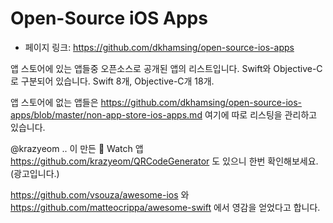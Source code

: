 Open-Source iOS Apps
=======================
- 페이지 링크: https://github.com/dkhamsing/open-source-ios-apps

앱 스토어에 있는 앱들중 오픈소스로 공개된 앱의 리스트입니다. Swift와 Objective-C로 구분되어 있습니다. Swift 8개, Objective-C개 18개.

앱 스토어에 없는 앱들은 https://github.com/dkhamsing/open-source-ios-apps/blob/master/non-app-store-ios-apps.md 여기에 따로 리스팅을 관리하고 있습니다.

@krazyeom .. 이 만든   Watch 앱 https://github.com/krazyeom/QRCodeGenerator 도 있으니 한번 확인해보세요. (광고입니다.)

https://github.com/vsouza/awesome-ios 와 https://github.com/matteocrippa/awesome-swift 에서 영감을 얻었다고 합니다.

